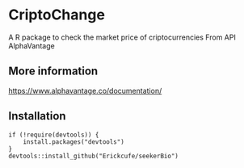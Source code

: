 # CriptoChange
A R package to check the market price of criptocurrencies
From API  AlphaVantage

## More information 
https://www.alphavantage.co/documentation/

## Installation

```
if (!require(devtools)) {
    install.packages("devtools")
}
devtools::install_github("Erickcufe/seekerBio")
```
